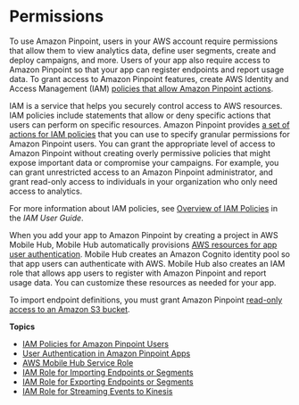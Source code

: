 # Permissions<a name="permissions"></a>

To use Amazon Pinpoint, users in your AWS account require permissions that allow them to view analytics data, define user segments, create and deploy campaigns, and more\. Users of your app also require access to Amazon Pinpoint so that your app can register endpoints and report usage data\. To grant access to Amazon Pinpoint features, create AWS Identity and Access Management \(IAM\) [policies that allow Amazon Pinpoint actions](permissions-actions.md)\.

IAM is a service that helps you securely control access to AWS resources\. IAM policies include statements that allow or deny specific actions that users can perform on specific resources\. Amazon Pinpoint provides [a set of actions for IAM policies](permissions-actions.md#permissions-actions-apiactions) that you can use to specify granular permissions for Amazon Pinpoint users\. You can grant the appropriate level of access to Amazon Pinpoint without creating overly permissive policies that might expose important data or compromise your campaigns\. For example, you can grant unrestricted access to an Amazon Pinpoint administrator, and grant read\-only access to individuals in your organization who only need access to analytics\.

For more information about IAM policies, see [Overview of IAM Policies](https://docs.aws.amazon.com/IAM/latest/UserGuide/access_policies.html) in the *IAM User Guide*\.

When you add your app to Amazon Pinpoint by creating a project in AWS Mobile Hub, Mobile Hub automatically provisions [AWS resources for app user authentication](permissions-authentication.md)\. Mobile Hub creates an Amazon Cognito identity pool so that app users can authenticate with AWS\. Mobile Hub also creates an IAM role that allows app users to register with Amazon Pinpoint and report usage data\. You can customize these resources as needed for your app\.

To import endpoint definitions, you must grant Amazon Pinpoint [read\-only access to an Amazon S3 bucket](permissions-import-segment.md)\.  

**Topics**
+ [IAM Policies for Amazon Pinpoint Users](permissions-actions.md)
+ [User Authentication in Amazon Pinpoint Apps](permissions-authentication.md)
+ [AWS Mobile Hub Service Role](permissions-mobilehub.md)
+ [IAM Role for Importing Endpoints or Segments](permissions-import-segment.md)
+ [IAM Role for Exporting Endpoints or Segments](permissions-export-endpoints.md)
+ [IAM Role for Streaming Events to Kinesis](permissions-streams.md)